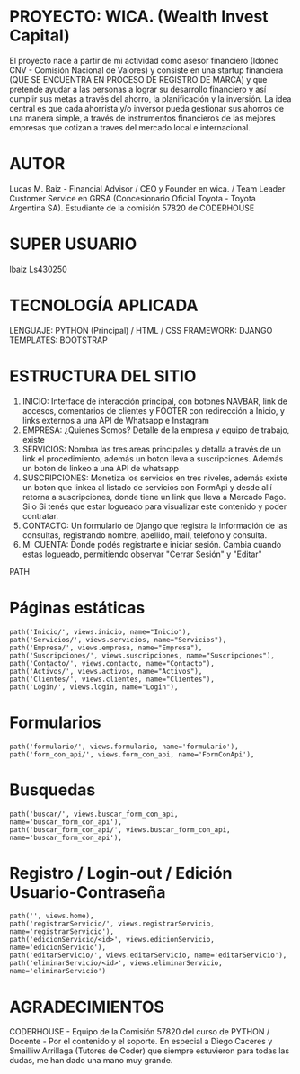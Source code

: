 # PROYECTO: WICA. (Wealth Invest Capital) 

El proyecto nace a partir de mi actividad como asesor financiero (Idóneo CNV - Comisión Nacional de Valores) y consiste en una startup financiera (QUE SE ENCUENTRA EN PROCESO DE REGISTRO DE MARCA) y que pretende ayudar a las personas a lograr su desarrollo financiero y así cumplir sus metas a través del ahorro, la planificación y la inversión. La idea central es que cada ahorrista y/o inversor pueda gestionar sus ahorros de una manera simple, a través de instrumentos financieros de las mejores empresas que cotizan a traves del mercado local e internacional.

# AUTOR

Lucas M. Baiz - Financial Advisor / CEO y Founder en wica. / Team Leader Customer Service en GRSA (Concesionario Oficial Toyota - Toyota Argentina SA). Estudiante de la comisión 57820 de CODERHOUSE

# SUPER USUARIO
lbaiz
Ls430250

# TECNOLOGÍA APLICADA

LENGUAJE: PYTHON (Principal) / HTML / CSS 
FRAMEWORK: DJANGO
TEMPLATES: BOOTSTRAP

# ESTRUCTURA DEL SITIO

1. INICIO: Interface de interacción principal, con botones NAVBAR, link de accesos, comentarios de clientes y FOOTER con redirección a Inicio, y links externos a una API de Whatsapp e Instagram
2. EMPRESA: ¿Quienes Somos? Detalle de la empresa y equipo de trabajo, existe
3. SERVICIOS: Nombra las tres areas principales y detalla a través de un link el procedimiento, además un boton lleva a suscripciones. Además un botón de linkeo a una API de whatsapp
4. SUSCRIPCIONES: Monetiza los servicios en tres niveles, además existe un boton que linkea al listado de servicios con FormApi y desde allí retorna a suscripciones, donde tiene un link que lleva a Mercado Pago. Si o Si tenés que estar logueado para visualizar este contenido y poder contratar.
5. CONTACTO: Un formulario de Django que registra la información de las consultas, registrando nombre, apellido, mail, telefono y consulta.
6. MI CUENTA: Donde podés registrarte e iniciar sesión. Cambia cuando estas logueado, permitiendo observar "Cerrar Sesión" y "Editar"

PATH

# Páginas estáticas

    path('Inicio/', views.inicio, name="Inicio"),
    path('Servicios/', views.servicios, name="Servicios"),
    path('Empresa/', views.empresa, name="Empresa"),
    path('Suscripciones/', views.suscripciones, name="Suscripciones"),
    path('Contacto/', views.contacto, name="Contacto"),
    path('Activos/', views.activos, name="Activos"),
    path('Clientes/', views.clientes, name="Clientes"),
    path('Login/', views.login, name="Login"),

# Formularios

    path('formulario/', views.formulario, name='formulario'),
    path('form_con_api/', views.form_con_api, name='FormConApi'),

# Busquedas 

    path('buscar/', views.buscar_form_con_api, name='buscar_form_con_api'),
    path('buscar_form_con_api/', views.buscar_form_con_api, name='buscar_form_con_api'),

# Registro / Login-out / Edición Usuario-Contraseña

    path('', views.home),
    path('registrarServicio/', views.registrarServicio, name='registrarServicio'),
    path('edicionServicio/<id>', views.edicionServicio, name='edicionServicio'),
    path('editarServicio/', views.editarServicio, name='editarServicio'),
    path('eliminarServicio/<id>', views.eliminarServicio, name='eliminarServicio')

# AGRADECIMIENTOS

CODERHOUSE - Equipo de la Comisión 57820 del curso de PYTHON / Docente - Por el contenido y el soporte. En especial a Diego Caceres y Smailliw Arrillaga (Tutores de Coder) que siempre estuvieron para todas las dudas, me han dado una mano muy grande.

